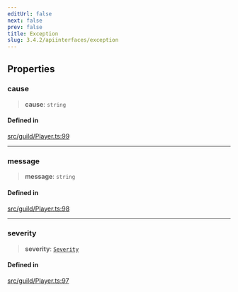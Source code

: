 ```yaml
---
editUrl: false
next: false
prev: false
title: Exception
slug: 3.4.2/apiinterfaces/exception
---
```


## Properties

### cause

> **cause**: `string`

#### Defined in

[src/guild/Player.ts:99](https://github.com/shipgirlproject/shoukaku/blob/e7d94081cabbda7327dc04e467a45fcda49c24f2/src/guild/Player.ts#L99)

***

### message

> **message**: `string`

#### Defined in

[src/guild/Player.ts:98](https://github.com/shipgirlproject/shoukaku/blob/e7d94081cabbda7327dc04e467a45fcda49c24f2/src/guild/Player.ts#L98)

***

### severity

> **severity**: [`Severity`](/3.4.2/api/type-aliases/severity/)

#### Defined in

[src/guild/Player.ts:97](https://github.com/shipgirlproject/shoukaku/blob/e7d94081cabbda7327dc04e467a45fcda49c24f2/src/guild/Player.ts#L97)
